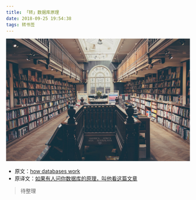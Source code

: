 ```yaml
---
title: 「转」数据库原理
date: 2018-09-25 19:54:38
tags: 转书签
---
```


![](/images/library.jpg)

* 原文：[how databases work](http://coding-geek.com/how-databases-work/)
* 原译文：[如果有人问你数据库的原理，叫他看这篇文章](http://blog.jobbole.com/100349/)

> 待整理
